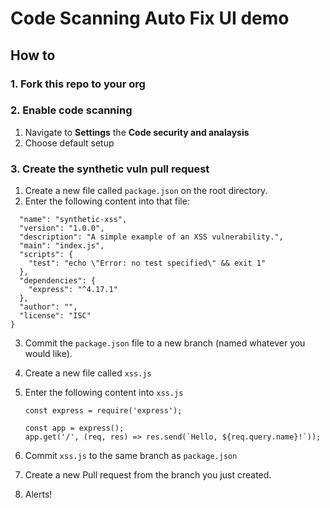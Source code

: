 # Code Scanning Auto Fix UI demo

## How to 

### 1. Fork this repo to your org

### 2. Enable code scanning
1. Navigate to **Settings** the **Code security and analaysis**
2. Choose default setup

### 3. Create the synthetic vuln pull request
1. Create a new file called `package.json` on the root directory.
2. Enter the following content into that file:
```{
  "name": "synthetic-xss",
  "version": "1.0.0",
  "description": "A simple example of an XSS vulnerability.",
  "main": "index.js",
  "scripts": {
    "test": "echo \"Error: no test specified\" && exit 1"
  },
  "dependencies": {
    "express": "^4.17.1"
  },
  "author": "",
  "license": "ISC"
}
```
3. Commit the `package.json` file to a new branch (named whatever you would like).
4. Create a new file called `xss.js`
5. Enter the following content into `xss.js`
   ```
   const express = require('express');

   const app = express();
   app.get('/', (req, res) => res.send(`Hello, ${req.query.name}!`));
   ```

6. Commit `xss.js` to the same branch as `package.json`
7. Create a new Pull request from the branch you just created.
8. Alerts!
